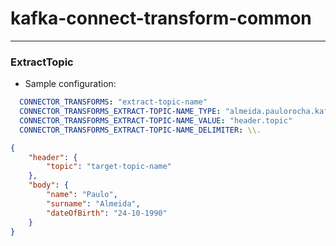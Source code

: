 # kafka-connect-transform-common
---

### ExtractTopic
- Sample configuration:
```yaml
  CONNECTOR_TRANSFORMS: "extract-topic-name"
  CONNECTOR_TRANSFORMS_EXTRACT-TOPIC-NAME_TYPE: "almeida.paulorocha.kafka.connect.transform.common.ExtractTopic"
  CONNECTOR_TRANSFORMS_EXTRACT-TOPIC-NAME_VALUE: "header.topic"
  CONNECTOR_TRANSFORMS_EXTRACT-TOPIC-NAME_DELIMITER: \\.
``` 

```json
{
    "header": {
        "topic": "target-topic-name"
    },
    "body": {
        "name": "Paulo",
        "surname": "Almeida",
        "dateOfBirth": "24-10-1990"
    }
}
```